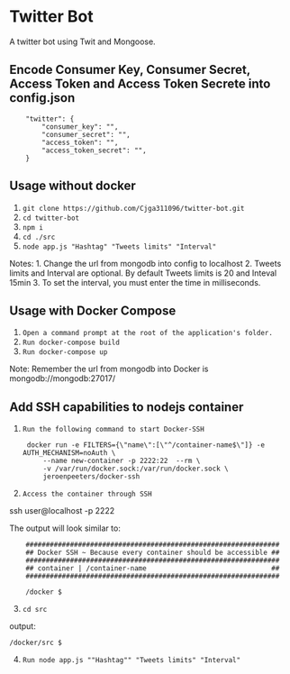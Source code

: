 # Twitter Bot

A twitter bot using Twit and Mongoose.

## Encode Consumer Key, Consumer Secret, Access Token and Access Token Secrete into config.json
    
        "twitter": {
            "consumer_key": "",
            "consumer_secret": "",
            "access_token": "",
            "access_token_secret": "",
        }

## Usage without docker

1. `git clone https://github.com/Cjga311096/twitter-bot.git`
2. `cd twitter-bot`
3. `npm i`
4. `cd ./src`
5. `node app.js "Hashtag" "Tweets limits" "Interval"`

Notes: 
    1. Change the url from mongodb into config to localhost
    2. Tweets limits and Interval are optional. By default Tweets limits is 20 and Inteval 15min
    3. To set the interval, you must enter the time in milliseconds.

## Usage with Docker Compose

1. `Open a command prompt at the root of the application's folder.`
2. `Run docker-compose build`
3. `Run docker-compose up`

Note: Remember the url from mongodb into Docker is mongodb://mongodb:27017/

## Add SSH capabilities to nodejs container

1. `Run the following command to start Docker-SSH`

        docker run -e FILTERS={\"name\":[\"^/container-name$\"]} -e AUTH_MECHANISM=noAuth \
            --name new-container -p 2222:22  --rm \
            -v /var/run/docker.sock:/var/run/docker.sock \
            jeroenpeeters/docker-ssh
2. `Access the container through SSH`

ssh user@localhost -p 2222

The output will look similar to: 

        ###############################################################
        ## Docker SSH ~ Because every container should be accessible ##
        ###############################################################
        ## container | /container-name                               ##
        ###############################################################

        /docker $
3. `cd src`

output: 

    /docker/src $

4. `Run node app.js ""Hashtag"" "Tweets limits" "Interval"`